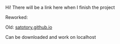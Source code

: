   Hi! There will be a link here when I finish the project 
  
  Reworked: 
  
  Old: [satotory.github.io](https://satotory.github.io)

Can be downloaded and work on localhost
